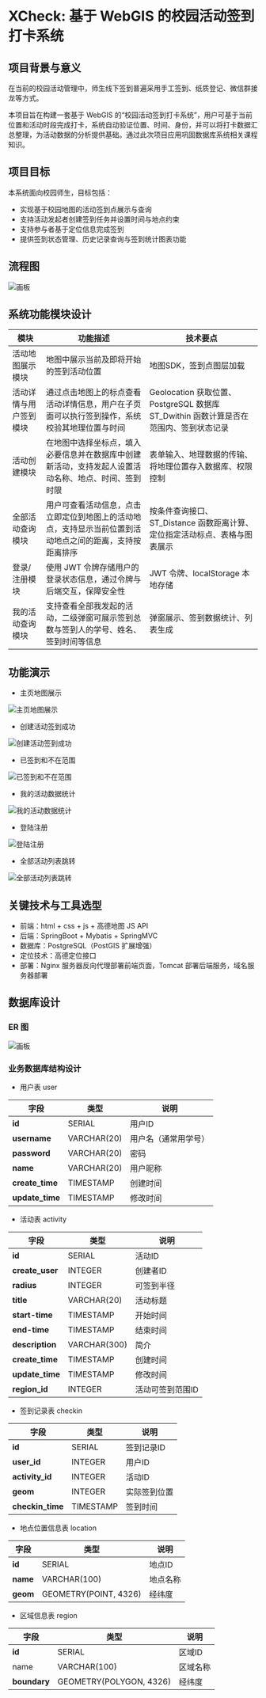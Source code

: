 # **XCheck: 基于 WebGIS 的校园活动签到打卡系统**
## 项目背景与意义
在当前的校园活动管理中，师生线下签到普遍采用手工签到、纸质登记、微信群接龙等方式。

本项目旨在构建一套基于 WebGIS 的“校园活动签到打卡系统”，用户可基于当前位置和活动时段完成打卡，系统自动验证位置、时间、身份，并可以将打卡数据汇总整理，为活动数据的分析提供基础。通过此次项目应用巩固数据库系统相关课程知识。

## 项目目标
 本系统面向校园师生，目标包括：

+ 实现基于校园地图的活动签到点展示与查询
+ 支持活动发起者创建签到任务并设置时间与地点约束
+ 支持参与者基于定位信息完成签到
+ 提供签到状态管理、历史记录查询与签到统计图表功能

## 流程图
![画板](https://cdn.nlark.com/yuque/0/2025/jpeg/50076507/1749659746022-1aae7d80-dd06-4c44-aa5f-bf400ace7c3b.jpeg)

## 系统功能模块设计
| 模块 | 功能描述 | 技术要点 |
| --- | --- | --- |
| 活动地图展示模块 | 地图中展示当前及即将开始的签到活动位置 | 地图SDK，签到点图层加载   |
| 活动详情与用户签到模块 | 通过点击地图上的标点查看活动详情信息，用户在子页面可以执行签到操作，系统校验其地理位置与时间 | Geolocation 获取位置、PostgreSQL 数据库 ST_Dwithin 函数计算是否在范围内、签到状态记录   |
| 活动创建模块 | 在地图中选择坐标点，填入必要信息并在数据库中创建新活动，支持发起人设置活动名称、地点、时间、签到时限 | 表单输入、地理数据的传输、将地理位置存入数据库、权限控制   |
| 全部活动查询模块 | 用户可查看活动信息，点击立即定位到地图上的活动地点，支持显示当前位置到活动地点之间的距离，支持按距离排序 | 按条件查询接口、ST_Distance 函数距离计算、定位指定活动标点、表格与图表展示 |
| 登录/注册模块 | 使用 JWT 令牌存储用户的登录状态信息，通过令牌与后端交互，保障安全性 | JWT 令牌、localStorage 本地存储 |
| 我的活动查询模块 | 支持查看全部我发起的活动，二级弹窗可展示签到总数与签到人的学号、姓名、签到时间等信息 | 弹窗展示、签到数据统计、列表生成 |


## 功能演示
+ 主页地图展示

![主页地图展示](./asserts\主页地图展示.gif)

- 创建活动签到成功

![创建活动签到成功](./asserts\创建活动签到成功.gif)

- 已签到和不在范围

![已签到和不在范围](./asserts\已签到和不在范围.gif)

- 我的活动数据统计

![我的活动数据统计](./asserts\我的活动数据统计.gif)

- 登陆注册

![登陆注册](./asserts\登陆注册.gif)

- 全部活动列表跳转

![全部活动列表跳转](./asserts\全部活动列表跳转.gif)


## 关键技术与工具选型
+ 前端：html + css + js + 高德地图 JS API
+ 后端：SpringBoot + Mybatis + SpringMVC
+ 数据库：PostgreSQL（PostGIS 扩展增强）
+ 定位技术：高德定位接口
+ 部署：Nginx 服务器反向代理部署前端页面，Tomcat 部署后端服务，域名服务器部署

## 数据库设计
### ER 图
![画板](https://cdn.nlark.com/yuque/0/2025/jpeg/50076507/1749652517091-44664436-220d-4beb-acb3-d1e81b5e653e.jpeg)

### 业务数据库结构设计
+ 用户表 user

| 字段 | 类型 | 说明 |
| --- | --- | --- |
| **id** | SERIAL | 用户ID |
| **username** | VARCHAR(20) | 用户名（通常用学号） |
| **password** | VARCHAR(20) | 密码 |
| **name** | VARCHAR(20) | 用户昵称 |
| **create_time** | TIMESTAMP | 创建时间 |
| **update_time** | TIMESTAMP | 修改时间 |


+ 活动表 activity

| 字段 | 类型 | 说明 |
| --- | --- | --- |
| **id** | SERIAL | 活动ID |
| **create_user** | INTEGER | 创建者ID |
| **radius** | INTEGER | 可签到半径 |
| **title** | VARCHAR(20) | 活动标题 |
| **start-time** | TIMESTAMP | 开始时间 |
| **end-time** | TIMESTAMP | 结束时间 |
| **description** | VARCHAR(300) | 简介 |
| **create_time** | TIMESTAMP | 创建时间 |
| **update_time** | TIMESTAMP | 修改时间 |
| **region_id** | INTEGER | 活动可签到范围ID |


+ 签到记录表 checkin

| 字段 | 类型 | 说明 |
| --- | --- | --- |
| **id** | SERIAL | 签到记录ID |
| **user_id** | INTEGER | 用户ID |
| **activity_id** | INTEGER | 活动ID |
| **geom** | INTEGER | 实际签到位置 |
| **checkin_time** | TIMESTAMP | 签到时间 |


+ 地点位置信息表 location

| 字段 | 类型 | 说明 |
| --- | --- | --- |
| **id** | SERIAL | 地点ID |
| **name** | VARCHAR(100) | 地点名称 |
| **geom** | GEOMETRY(POINT, 4326) | 经纬度 |


+ 区域信息表 region

| 字段 | 类型 | 说明 |
| --- | --- | --- |
| **id** | SERIAL | 区域ID |
| name | VARCHAR(100) | 区域名称 |
| **boundary** | GEOMETRY(POLYGON, 4326) | 经纬度 |
